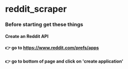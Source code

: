 # reddit_scraper
### Before starting get these things

#### Create an Reddit API
#### 👉 go to https://www.reddit.com/prefs/apps
#### 👉 go to bottom of page and click on 'create application'

